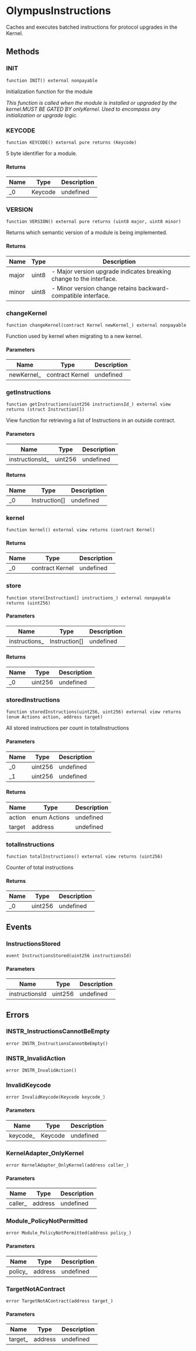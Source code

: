 # OlympusInstructions





Caches and executes batched instructions for protocol upgrades in the Kernel.



## Methods

### INIT

```solidity
function INIT() external nonpayable
```

Initialization function for the module

*This function is called when the module is installed or upgraded by the kernel.MUST BE GATED BY onlyKernel. Used to encompass any initialization or upgrade logic.*


### KEYCODE

```solidity
function KEYCODE() external pure returns (Keycode)
```

5 byte identifier for a module.




#### Returns

| Name | Type | Description |
|---|---|---|
| _0 | Keycode | undefined |

### VERSION

```solidity
function VERSION() external pure returns (uint8 major, uint8 minor)
```

Returns which semantic version of a module is being implemented.




#### Returns

| Name | Type | Description |
|---|---|---|
| major | uint8 | - Major version upgrade indicates breaking change to the interface. |
| minor | uint8 | - Minor version change retains backward-compatible interface. |

### changeKernel

```solidity
function changeKernel(contract Kernel newKernel_) external nonpayable
```

Function used by kernel when migrating to a new kernel.



#### Parameters

| Name | Type | Description |
|---|---|---|
| newKernel_ | contract Kernel | undefined |

### getInstructions

```solidity
function getInstructions(uint256 instructionsId_) external view returns (struct Instruction[])
```

View function for retrieving a list of Instructions in an outside contract.



#### Parameters

| Name | Type | Description |
|---|---|---|
| instructionsId_ | uint256 | undefined |

#### Returns

| Name | Type | Description |
|---|---|---|
| _0 | Instruction[] | undefined |

### kernel

```solidity
function kernel() external view returns (contract Kernel)
```






#### Returns

| Name | Type | Description |
|---|---|---|
| _0 | contract Kernel | undefined |

### store

```solidity
function store(Instruction[] instructions_) external nonpayable returns (uint256)
```





#### Parameters

| Name | Type | Description |
|---|---|---|
| instructions_ | Instruction[] | undefined |

#### Returns

| Name | Type | Description |
|---|---|---|
| _0 | uint256 | undefined |

### storedInstructions

```solidity
function storedInstructions(uint256, uint256) external view returns (enum Actions action, address target)
```

All stored instructions per count in totalInstructions



#### Parameters

| Name | Type | Description |
|---|---|---|
| _0 | uint256 | undefined |
| _1 | uint256 | undefined |

#### Returns

| Name | Type | Description |
|---|---|---|
| action | enum Actions | undefined |
| target | address | undefined |

### totalInstructions

```solidity
function totalInstructions() external view returns (uint256)
```

Counter of total instructions




#### Returns

| Name | Type | Description |
|---|---|---|
| _0 | uint256 | undefined |



## Events

### InstructionsStored

```solidity
event InstructionsStored(uint256 instructionsId)
```





#### Parameters

| Name | Type | Description |
|---|---|---|
| instructionsId  | uint256 | undefined |



## Errors

### INSTR_InstructionsCannotBeEmpty

```solidity
error INSTR_InstructionsCannotBeEmpty()
```






### INSTR_InvalidAction

```solidity
error INSTR_InvalidAction()
```






### InvalidKeycode

```solidity
error InvalidKeycode(Keycode keycode_)
```





#### Parameters

| Name | Type | Description |
|---|---|---|
| keycode_ | Keycode | undefined |

### KernelAdapter_OnlyKernel

```solidity
error KernelAdapter_OnlyKernel(address caller_)
```





#### Parameters

| Name | Type | Description |
|---|---|---|
| caller_ | address | undefined |

### Module_PolicyNotPermitted

```solidity
error Module_PolicyNotPermitted(address policy_)
```





#### Parameters

| Name | Type | Description |
|---|---|---|
| policy_ | address | undefined |

### TargetNotAContract

```solidity
error TargetNotAContract(address target_)
```





#### Parameters

| Name | Type | Description |
|---|---|---|
| target_ | address | undefined |


